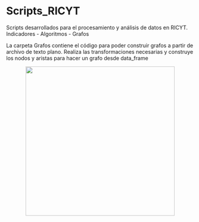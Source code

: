 # Scripts_RICYT
Scripts desarrollados para el procesamiento y análisis de datos en RICYT.  Indicadores - Algoritmos - Grafos


La carpeta Grafos contiene el código para poder construir grafos a partir de archivo de texto plano. 
Realiza las transformaciones necesarias y construye los nodos y aristas para hacer un grafo desde data_frame

<p align="center">
  <img src="https://github.com/juansokil/Scripts_RICYT/Scripts Grafos/blob/master/layouts.png" width="400">
</p>
